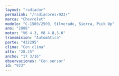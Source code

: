 ```yaml
---
layout: "radiador"
permalink: "/radiadores/923/"
marca: "Chevrolet"
modelo: "C-1500/2500, Silverado, Sierra, Pick Up"
ano: "2008"
motor: "V6 4.3, V8 4.8,5.0"
transmision: "Automática"
parte: "432295"
clima: "Con clima"
alto: "28.25"
ancho: "17 3/16"
observaciones: "Con sensor"
id: "923"
---
```


